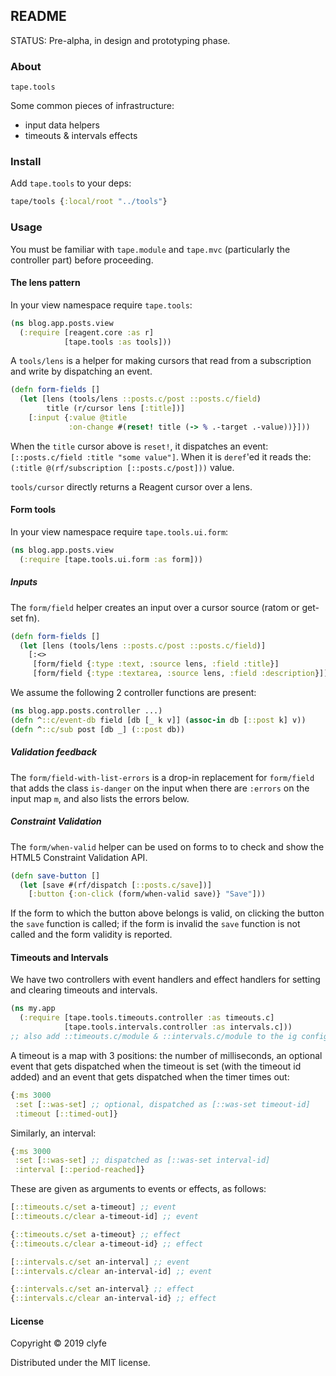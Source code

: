 ## README

STATUS: Pre-alpha, in design and prototyping phase.

### About

`tape.tools`

Some common pieces of infrastructure:
- input data helpers
- timeouts & intervals effects

### Install

Add `tape.tools` to your deps:

```clojure
tape/tools {:local/root "../tools"}
```

### Usage

You must be familiar with `tape.module` and `tape.mvc` (particularly the
controller part) before proceeding.

#### The lens pattern

In your view namespace require `tape.tools`:

```clojure
(ns blog.app.posts.view
  (:require [reagent.core :as r]
            [tape.tools :as tools]))
```

A `tools/lens` is a helper for making cursors that read from a subscription and
write by dispatching an event.

```clojure
(defn form-fields []
  (let [lens (tools/lens ::posts.c/post ::posts.c/field)
        title (r/cursor lens [:title])]
    [:input {:value @title
             :on-change #(reset! title (-> % .-target .-value))}]))
```

When the `title` cursor above is `reset!`, it dispatches an event:
`[::posts.c/field :title "some value"]`. When it is `deref`'ed it reads the:
`(:title @(rf/subscription [::posts.c/post]))` value.

`tools/cursor` directly returns a Reagent cursor over a lens.

#### Form tools

In your view namespace require `tape.tools.ui.form`:

```clojure
(ns blog.app.posts.view
  (:require [tape.tools.ui.form :as form]))
```

##### Inputs

The `form/field` helper creates an input over a cursor source (ratom or get-set
fn).

```clojure
(defn form-fields []
  (let [lens (tools/lens ::posts.c/post ::posts.c/field)]
    [:<>
     [form/field {:type :text, :source lens, :field :title}]
     [form/field {:type :textarea, :source lens, :field :description}]]))

```

We assume the following 2 controller functions are present:

```clojure
(ns blog.app.posts.controller ...)
(defn ^::c/event-db field [db [_ k v]] (assoc-in db [::post k] v))
(defn ^::c/sub post [db _] (::post db))
```

##### Validation feedback

The `form/field-with-list-errors` is a drop-in replacement for `form/field`
that adds the class `is-danger` on the input when there are `:errors` on the
input map `m`, and also lists the errors below.

##### Constraint Validation

The `form/when-valid` helper can be used on forms to to check and show the
HTML5 Constraint Validation API.

```clojure
(defn save-button []
  (let [save #(rf/dispatch [::posts.c/save])]
    [:button {:on-click (form/when-valid save)} "Save"]))
```

If the form to which the button above belongs is valid, on clicking the button
the `save` function is called; if the form is invalid the `save` function is
not called and the form validity is reported.

#### Timeouts and Intervals

We have two controllers with event handlers and effect handlers for setting and
clearing timeouts and intervals.

```clojure
(ns my.app
  (:require [tape.tools.timeouts.controller :as timeouts.c]
            [tape.tools.intervals.controller :as intervals.c]))
;; also add ::timeouts.c/module & ::intervals.c/module to the ig config map
```

A timeout is a map with 3 positions: the number of milliseconds, an optional
event that gets dispatched when the timeout is set (with the timeout id added)
and an event that gets dispatched when the timer times out:

```clojure
{:ms 3000
 :set [::was-set] ;; optional, dispatched as [::was-set timeout-id]
 :timeout [::timed-out]}
```

Similarly, an interval:

```clojure
{:ms 3000
 :set [::was-set] ;; dispatched as [::was-set interval-id]
 :interval [::period-reached]}
```

These are given as arguments to events or effects, as follows:

```clojure
[::timeouts.c/set a-timeout] ;; event
[::timeouts.c/clear a-timeout-id] ;; event

{::timeouts.c/set a-timeout} ;; effect
{::timeouts.c/clear a-timeout-id} ;; effect

[::intervals.c/set an-interval] ;; event
[::intervals.c/clear an-interval-id] ;; event

{::intervals.c/set an-interval} ;; effect
{::intervals.c/clear an-interval-id} ;; effect
```

#### License

Copyright © 2019 clyfe

Distributed under the MIT license.
